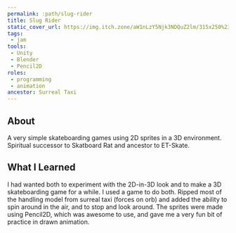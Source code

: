 ```yaml
---
permalink: :path/slug-rider
title: Slug Rider
static_cover_url: https://img.itch.zone/aW1nLzY5Njk3NDQuZ2lm/315x250%23cm/jFUzfJ.gif
tags:
 - jam
tools:
 - Unity
 - Blender
 - Pencil2D
roles:
 - programming
 - animation
ancestor: Surreal Taxi
---
```


## About
A very simple skateboarding games using 2D sprites in a 3D environment. Spiritual successor to Skatboard Rat and ancestor to ET-Skate.

## What I Learned
I had wanted both to experiment with the 2D-in-3D look and to make a 3D skateboarding game for a while. I used a game to do both. Ripped most of the handling model from surreal taxi (forces on orb) and added the ability to spin around in the air, and to stop and look around. The sprites were made using Pencil2D, which was awesome to use, and gave me a very fun bit of practice in drawn animation.